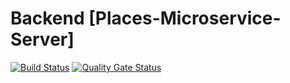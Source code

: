 # Backend [Places-Microservice-Server]
[![Build Status](https://travis-ci.com/climatetree/places-microservice.svg?branch=develop)](https://travis-ci.com/climatetree/places-microservice)
[![Quality Gate Status](https://sonarcloud.io/api/project_badges/measure?project=com.climatetree%3Aplaces-microservice&metric=alert_status)](https://sonarcloud.io/dashboard?id=com.climatetree%3Aplaces-microservice)
